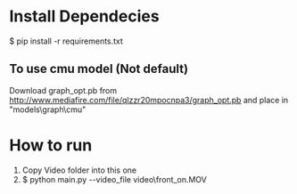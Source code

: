 # Install Dependecies

$ pip install -r requirements.txt

## To use cmu model (Not default)
Download graph_opt.pb from http://www.mediafire.com/file/qlzzr20mpocnpa3/graph_opt.pb and place in "models\graph\cmu"

# How to run
1. Copy Video folder into this one   
2. $ python main.py --video_file video\front_on.MOV  
